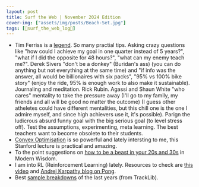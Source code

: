 ```yaml
---
layout: post
title: Surf the Web | November 2024 Edition
cover-img: ["assets/img/posts/Beach-Set.jpg"]
tags: [🌊surf_the_web_log📒]
---
```


* Tim Ferriss is a [legend](https://youtu.be/Kd06uvinqLI). So many practial tips. Asking crazy questions like "how could I achieve my goal in one quarter instead of 5 years?", "what if I did the opposite for 48 hours?", "what can my enemy teach me?". Derek Sivers "don't be a donkey" (Buridan's ass) (you can do anything but not everything at the same time) and "if info was the answer, all would be billionaires with six packs", "95% vs 100% bike story" (enjoy the ride, 95% is enough work to also make it sustainable). Journaling and meditation. Rick Rubin. Agassi and Shaun White "who cares" mentality to take the pressure away (I'll go to my family, my friends and all will be good no matter the outcome) (I guess other atheletes could have different mentalities, but this chill one is the one I admire myself, and since high achievers use it, it's possible). Parign the ludicrous absurd funny  goal with the big serious goal (to level stress off). Test the assumptions, experimenting, meta learning. The best teachers want to become obsolete to their students. 
* [Convex Optimisation](https://youtu.be/kV1ru-Inzl4) is so powerful and lately intersting to me, this Stanford lecture is practical and amazing.
* To the point suggestions on [how to be a beast in your 20s and 30s](https://youtu.be/zz_p3nQ7M40) in Modern Wisdom. 
* I am into RL (Reinforcement Learning) lately. Resources to check are [this video](https://youtu.be/JgvyzIkgxF0) and [Andrej Karpathy blog on Pong](https://karpathy.github.io/2016/05/31/rl/).
* Best [sample breakdowns](https://youtu.be/FpaoCUEhZJM) of the last years (from TrackLib).

